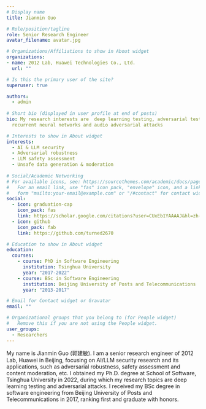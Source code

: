 ```yaml
---
# Display name
title: Jianmin Guo

# Role/position/tagline
role: Senior Research Engineer
avatar_filename: avatar.jpg

# Organizations/Affiliations to show in About widget
organizations: 
- name: 2012 Lab, Huawei Technologies Co., Ltd.
  url: ""

# Is this the primary user of the site?
superuser: true

authors:
  - admin
  
# Short bio (displayed in user profile at end of posts)
bio: My research interests are  deep learning testing, adversarial testing of
  recurrent neural networks and audio adversarial attacks

# Interests to show in About widget
interests:
  - AI & LLM security
  - Adversarial robustness
  - LLM safety assessment
  - Unsafe data generation & moderation
  
# Social/Academic Networking
# For available icons, see: https://sourcethemes.com/academic/docs/page-builder/#icons
#   For an email link, use "fas" icon pack, "envelope" icon, and a link in the
#   form "mailto:your-email@example.com" or "/#contact" for contact widget.
social:
  - icon: graduation-cap
    icon_pack: fas
    link: https://scholar.google.com/citations?user=CUxEb1YAAAAJ&hl=zh-CN
  - icon: github
    icon_pack: fab
    link: https://github.com/turned2670

# Education to show in About widget
education:
  courses:
    - course: PhD in Software Engineering
      institution: Tsinghua University
      year: "2017-2022"
    - course: BSc in Software Engineering
      institution: Beijing University of Posts and Telecommunications
      year: "2013-2017"

# Email for Contact widget or Gravatar
email: ""

# Organizational groups that you belong to (for People widget)
#   Remove this if you are not using the People widget.
user_groups:
  - Researchers
---
```

My name is Jianmin Guo (郭建敏). I am a senior research engineer of 2012 Lab, Huawei in Beijing, focusing on AI/LLM security research and its applications, such as adversarial robustness, safety assessment and content moderation, etc. I obtained my Ph.D. degree at School of Software, Tsinghua University in 2022, during which my research topics are deep learning testing and adversarial attacks. I received my BSc degree in software engineering from Beijing University of Posts and Telecommunications in 2017, ranking first and graduate with honors.
